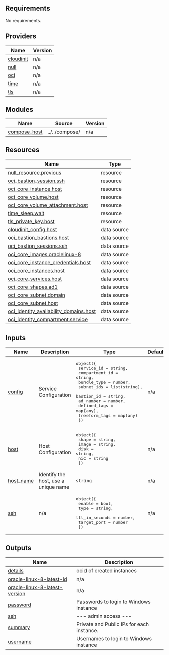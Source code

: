 ## Requirements

No requirements.

## Providers

| Name | Version |
|------|---------|
| <a name="provider_cloudinit"></a> [cloudinit](#provider\_cloudinit) | n/a |
| <a name="provider_null"></a> [null](#provider\_null) | n/a |
| <a name="provider_oci"></a> [oci](#provider\_oci) | n/a |
| <a name="provider_time"></a> [time](#provider\_time) | n/a |
| <a name="provider_tls"></a> [tls](#provider\_tls) | n/a |

## Modules

| Name | Source | Version |
|------|--------|---------|
| <a name="module_compose_host"></a> [compose\_host](#module\_compose\_host) | ../../compose/ | n/a |

## Resources

| Name | Type |
|------|------|
| [null_resource.previous](https://registry.terraform.io/providers/hashicorp/null/latest/docs/resources/resource) | resource |
| [oci_bastion_session.ssh](https://registry.terraform.io/providers/hashicorp/oci/latest/docs/resources/bastion_session) | resource |
| [oci_core_instance.host](https://registry.terraform.io/providers/hashicorp/oci/latest/docs/resources/core_instance) | resource |
| [oci_core_volume.host](https://registry.terraform.io/providers/hashicorp/oci/latest/docs/resources/core_volume) | resource |
| [oci_core_volume_attachment.host](https://registry.terraform.io/providers/hashicorp/oci/latest/docs/resources/core_volume_attachment) | resource |
| [time_sleep.wait](https://registry.terraform.io/providers/hashicorp/time/latest/docs/resources/sleep) | resource |
| [tls_private_key.host](https://registry.terraform.io/providers/hashicorp/tls/latest/docs/resources/private_key) | resource |
| [cloudinit_config.host](https://registry.terraform.io/providers/hashicorp/cloudinit/latest/docs/data-sources/config) | data source |
| [oci_bastion_bastions.host](https://registry.terraform.io/providers/hashicorp/oci/latest/docs/data-sources/bastion_bastions) | data source |
| [oci_bastion_sessions.ssh](https://registry.terraform.io/providers/hashicorp/oci/latest/docs/data-sources/bastion_sessions) | data source |
| [oci_core_images.oraclelinux-8](https://registry.terraform.io/providers/hashicorp/oci/latest/docs/data-sources/core_images) | data source |
| [oci_core_instance_credentials.host](https://registry.terraform.io/providers/hashicorp/oci/latest/docs/data-sources/core_instance_credentials) | data source |
| [oci_core_instances.host](https://registry.terraform.io/providers/hashicorp/oci/latest/docs/data-sources/core_instances) | data source |
| [oci_core_services.host](https://registry.terraform.io/providers/hashicorp/oci/latest/docs/data-sources/core_services) | data source |
| [oci_core_shapes.ad1](https://registry.terraform.io/providers/hashicorp/oci/latest/docs/data-sources/core_shapes) | data source |
| [oci_core_subnet.domain](https://registry.terraform.io/providers/hashicorp/oci/latest/docs/data-sources/core_subnet) | data source |
| [oci_core_subnet.host](https://registry.terraform.io/providers/hashicorp/oci/latest/docs/data-sources/core_subnet) | data source |
| [oci_identity_availability_domains.host](https://registry.terraform.io/providers/hashicorp/oci/latest/docs/data-sources/identity_availability_domains) | data source |
| [oci_identity_compartment.service](https://registry.terraform.io/providers/hashicorp/oci/latest/docs/data-sources/identity_compartment) | data source |

## Inputs

| Name | Description | Type | Default | Required |
|------|-------------|------|---------|:--------:|
| <a name="input_config"></a> [config](#input\_config) | Service Configuration | <pre>object({<br>        service_id     = string,<br>        compartment_id = string,<br>        bundle_type    = number,<br>        subnet_ids     = list(string),<br>        bastion_id     = string,<br>        ad_number      = number,<br>        defined_tags   = map(any),<br>        freeform_tags  = map(any)<br>    })</pre> | n/a | yes |
| <a name="input_host"></a> [host](#input\_host) | Host Configuration | <pre>object({<br>        shape = string,<br>        image = string,<br>        disk  = string,<br>        nic   = string<br>    })</pre> | n/a | yes |
| <a name="input_host_name"></a> [host\_name](#input\_host\_name) | Identify the host, use a unique name | `string` | n/a | yes |
| <a name="input_ssh"></a> [ssh](#input\_ssh) | n/a | <pre>object({<br>        enable          = bool,<br>        type            = string,<br>        ttl_in_seconds  = number,<br>        target_port     = number<br>    })</pre> | n/a | yes |

## Outputs

| Name | Description |
|------|-------------|
| <a name="output_details"></a> [details](#output\_details) | ocid of created instances |
| <a name="output_oracle-linux-8-latest-id"></a> [oracle-linux-8-latest-id](#output\_oracle-linux-8-latest-id) | n/a |
| <a name="output_oracle-linux-8-latest-version"></a> [oracle-linux-8-latest-version](#output\_oracle-linux-8-latest-version) | n/a |
| <a name="output_password"></a> [password](#output\_password) | Passwords to login to Windows instance |
| <a name="output_ssh"></a> [ssh](#output\_ssh) | --- admin access --- |
| <a name="output_summary"></a> [summary](#output\_summary) | Private and Public IPs for each instance. |
| <a name="output_username"></a> [username](#output\_username) | Usernames to login to Windows instance |
